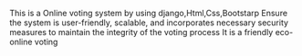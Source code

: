This is a Online voting system by using django,Html,Css,Bootstarp
Ensure the system is user-friendly, scalable, and incorporates necessary security measures to maintain the integrity of the voting process
It is a friendly eco-online voting
